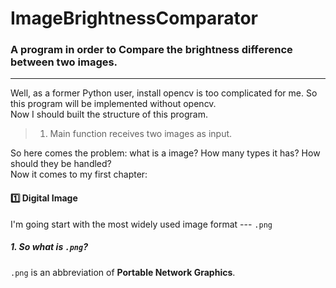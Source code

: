 # ImageBrightnessComparator
### A program in order to Compare the brightness difference between two images.

---

Well, as a former Python user, install opencv is too complicated for me. So this program will be implemented without opencv.  
Now I should built the structure of this program.

>1. Main function receives two images as input.

So here comes the problem: what is a image? How many types it has? How should they be handled?  
Now it comes to my first chapter:

#### 1️⃣ **Digital Image**
I'm going start with the most widely used image format --- `.png`

##### **1. So what is `.png`?**
`.png` is an abbreviation of **Portable Network Graphics**.

